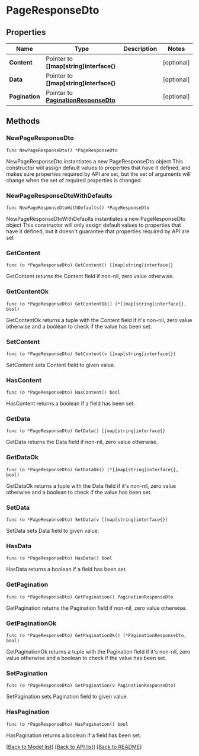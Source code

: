 # PageResponseDto

## Properties

Name | Type | Description | Notes
------------ | ------------- | ------------- | -------------
**Content** | Pointer to **[]map[string]interface{}** |  | [optional] 
**Data** | Pointer to **[]map[string]interface{}** |  | [optional] 
**Pagination** | Pointer to [**PaginationResponseDto**](PaginationResponseDto.md) |  | [optional] 

## Methods

### NewPageResponseDto

`func NewPageResponseDto() *PageResponseDto`

NewPageResponseDto instantiates a new PageResponseDto object
This constructor will assign default values to properties that have it defined,
and makes sure properties required by API are set, but the set of arguments
will change when the set of required properties is changed

### NewPageResponseDtoWithDefaults

`func NewPageResponseDtoWithDefaults() *PageResponseDto`

NewPageResponseDtoWithDefaults instantiates a new PageResponseDto object
This constructor will only assign default values to properties that have it defined,
but it doesn't guarantee that properties required by API are set

### GetContent

`func (o *PageResponseDto) GetContent() []map[string]interface{}`

GetContent returns the Content field if non-nil, zero value otherwise.

### GetContentOk

`func (o *PageResponseDto) GetContentOk() (*[]map[string]interface{}, bool)`

GetContentOk returns a tuple with the Content field if it's non-nil, zero value otherwise
and a boolean to check if the value has been set.

### SetContent

`func (o *PageResponseDto) SetContent(v []map[string]interface{})`

SetContent sets Content field to given value.

### HasContent

`func (o *PageResponseDto) HasContent() bool`

HasContent returns a boolean if a field has been set.

### GetData

`func (o *PageResponseDto) GetData() []map[string]interface{}`

GetData returns the Data field if non-nil, zero value otherwise.

### GetDataOk

`func (o *PageResponseDto) GetDataOk() (*[]map[string]interface{}, bool)`

GetDataOk returns a tuple with the Data field if it's non-nil, zero value otherwise
and a boolean to check if the value has been set.

### SetData

`func (o *PageResponseDto) SetData(v []map[string]interface{})`

SetData sets Data field to given value.

### HasData

`func (o *PageResponseDto) HasData() bool`

HasData returns a boolean if a field has been set.

### GetPagination

`func (o *PageResponseDto) GetPagination() PaginationResponseDto`

GetPagination returns the Pagination field if non-nil, zero value otherwise.

### GetPaginationOk

`func (o *PageResponseDto) GetPaginationOk() (*PaginationResponseDto, bool)`

GetPaginationOk returns a tuple with the Pagination field if it's non-nil, zero value otherwise
and a boolean to check if the value has been set.

### SetPagination

`func (o *PageResponseDto) SetPagination(v PaginationResponseDto)`

SetPagination sets Pagination field to given value.

### HasPagination

`func (o *PageResponseDto) HasPagination() bool`

HasPagination returns a boolean if a field has been set.


[[Back to Model list]](../README.md#documentation-for-models) [[Back to API list]](../README.md#documentation-for-api-endpoints) [[Back to README]](../README.md)


